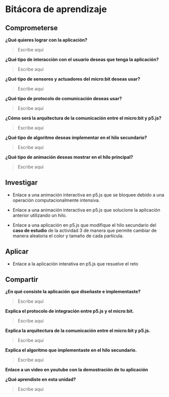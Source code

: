 # Bitácora de aprendizaje

## Comprometerse

**¿Qué quieres lograr con la aplicación?**

> Escribe aquí
> 

**¿Qué tipo de interacción con el usuario deseas que tenga la aplicación?**

> Escribe aquí
> 

**¿Qué tipo de sensores y actuadores del micro:bit deseas usar?**

> Escribe aquí
> 

**¿Qué tipo de protocolo de comunicación deseas usar?**

> Escribe aquí
> 


**¿Cómo será la arquitectura de la comunicación entre el micro:bit y p5.js?**

> Escribe aquí
> 


**¿Qué tipo de algoritmo deseas implementar en el hilo secundario?**

> Escribe aquí
> 

**¿Qué tipo de animación deseas mostrar en el hilo principal?**

> Escribe aquí
> 

## Investigar 

* Enlace a una animación interactiva en p5.js que se bloquee debido a una operación computacionalmente intensiva.

* Enlace a una animación interactiva en p5.js que solucione la aplicación anterior utilizando un hilo.

* Enlace a una aplicación en p5.js que modifique el hilo secundario del **caso de estudio** de la actividad 3 de manera que permite cambiar de manera aleatoria el color y tamaño de cada partícula.

## Aplicar

* Enlace a la aplicación interativa en p5.js que resuelve el reto

## Compartir

**¿En qué consiste la aplicación que diseñaste e implementaste?**

> Escribe aquí
> 

**Explica el protocolo de integración entre p5.js y el micro:bit.**

> Escribe aquí
> 

**Explica la arquitectura de la comunicación entre el micro:bit y p5.js.**

> Escribe aquí
> 

**Explica el algoritmo que implementaste en el hilo secundario.**

> Escribe aquí
> 


**Enlace a un video en youtube con la demostración de tu aplicación**


**¿Qué aprendiste en esta unidad?**

> Escribe aquí
> 
